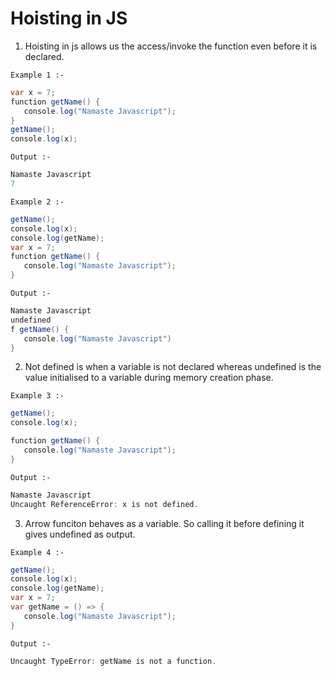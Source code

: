 <h1>Hoisting in JS</h1>

1. Hoisting in js allows us the access/invoke the function even before it is declared.

<code>Example 1 :-</code>
```java
var x = 7;
function getName() {
   console.log("Namaste Javascript");
}
getName();
console.log(x);
```

<code>Output :-</code>
```java
Namaste Javascript
7
```

<code>Example 2 :-</code>
```java
getName();
console.log(x);
console.log(getName);
var x = 7;
function getName() {
   console.log("Namaste Javascript");
}
```

<code>Output :-</code>
```java
Namaste Javascript
undefined
f getName() {
   console.log("Namaste Javascript")
}
```

2. Not defined is when a variable is not declared whereas undefined is the value initialised to a variable during memory creation phase.

<code>Example 3 :-</code>
```java
getName();
console.log(x);

function getName() {
   console.log("Namaste Javascript");
}
```

<code>Output :-</code>
```java
Namaste Javascript
Uncaught ReferenceError: x is not defined.
```

3. Arrow funciton behaves as a variable. So calling it before defining it gives undefined as output.

<code>Example 4 :-</code>
```java
getName();
console.log(x);
console.log(getName);
var x = 7;
var getName = () => {
   console.log("Namaste Javascript");
}
```

<code>Output :-</code>
```java
Uncaught TypeError: getName is not a function.
```